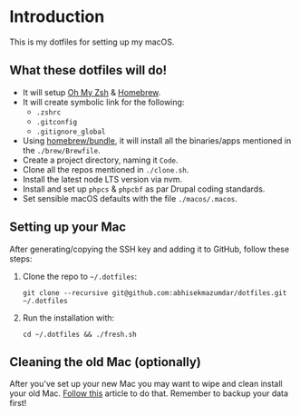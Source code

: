 # Introduction

This is my dotfiles for setting up my macOS.

## What these dotfiles will do!

* It will setup [Oh My Zsh](https://ohmyz.sh/) & [Homebrew](https://brew.sh/).
* It will create symbolic link for the following:
    - `.zshrc`
    - `.gitconfig`
    - `.gitignore_global`
* Using [homebrew/bundle](https://github.com/Homebrew/homebrew-bundle),  it will install all the binaries/apps mentioned in the `./brew/Brewfile`.
* Create a project directory, naming it `Code`.
* Clone all the repos mentioned in `./clone.sh`.
* Install the latest node LTS version via nvm.
* Install and set up `phpcs` & `phpcbf` as par Drupal coding standards.
* Set sensible macOS defaults with the file `./macos/.macos`.

## Setting up your Mac

After generating/copying the SSH key and adding it to GitHub, follow these steps:

1. Clone the repo to `~/.dotfiles`:
    
    ```shell
    git clone --recursive git@github.com:abhisekmazumdar/dotfiles.git ~/.dotfiles
    ```
2. Run the installation with:

    ```shell
    cd ~/.dotfiles && ./fresh.sh
    ```

## Cleaning the old Mac (optionally)

After you've set up your new Mac you may want to wipe and clean install your old Mac. [Follow this](https://support.apple.com/guide/mac-help/erase-and-reinstall-macos-mh27903/mac) article to do that. Remember to backup your data first!